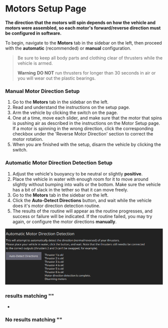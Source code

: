 # Motors Setup Page

**The direction that the motors will spin depends on how the vehicle and motors were assembled, so each motor's forward/reverse direction must be configured in software.**

To begin, navigate to the **Motors** tab in the sidebar on the left, then proceed with the **automatic** (recommended) or **manual** configuration.

> Be sure to keep all body parts and clothing clear of thrusters while the vehicle is armed.
>
> **Warning** **DO NOT** run thrusters for longer than 30 seconds in air or you will wear out the plastic bearings.

### Manual Motor Direction Setup <a href="#manual-motor-direction-setup" id="manual-motor-direction-setup"></a>

1. Go to the **Motors** tab in the sidebar on the left.
2. Read and understand the instructions on the setup page.
3. Arm the vehicle by clicking the switch on the page.
4. One at a time, move each slider, and make sure that the motor that spins is pushing air as described in the instructions on the Motor Setup page. If a motor is spinning in the wrong direction, click the corresponding checkbox under the 'Reverse Motor Direction' section to correct the motor rotation.
5. When you are finished with the setup, disarm the vehicle by clicking the switch.

### Automatic Motor Direction Detection Setup <a href="#automatic-motor-direction-detection-setup" id="automatic-motor-direction-detection-setup"></a>

1. Adjust the vehicle's buoyancy to be neutral or slightly **positive**.
2. Place the vehicle in water with enough room for it to move around slightly without bumping into walls or the bottom. Make sure the vehicle has a bit of slack in the tether so that it can move freely.
3. Go to the **Motors** tab in the sidebar on the left.
4. Click the **Auto-Detect Directions** button, and wait while the vehicle does it's motor direction detection routine.
5. The results of the routine will appear as the routine progresses, and success or failure will be indicated. If the routine failed, you may try again, or configure the motor directions **manually**.

![](<../../.gitbook/assets/quick start autodetect motors>)

### results matching ""

*

### No results matching ""

